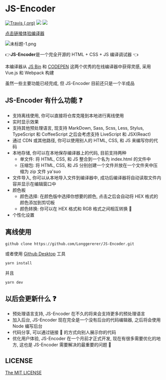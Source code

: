 # JS-Encoder

[![Travis (.org)](https://img.shields.io/travis/Longgererer/JS-Encoder.svg)](https://travis-ci.org/Longgererer/JS-Encoder) [![](https://img.shields.io/badge/StyleCI-passed-green.svg)](https://github.styleci.io/repos/190842308) [![](https://img.shields.io/badge/LICENSE-MIT-blue.svg)](https://github.com/Longgererer/JS-Encoder/blob/master/LICENSE)

[点击链接体验编译器](https://longgererer.github.io/JS-Encoder/dist)

![未标题-1.png](https://i.loli.net/2019/06/26/5d1305085801b58179.png)

👉**JS-Encoder**是一个完全开源的 HTML + CSS + JS 编译调试器 👈

本编译器从 [JS Bin](https://jsbin.com) 和 [CODEPEN](https://codepen.io/pen/) 这两个优秀的在线编译器中获得灵感, 采用 Vue.js 和 Webpack 构建

虽然一些主要功能已经完成, 但 JS-Encoder 目前还只是一个半成品

## JS-Encoder 有什么功能 ❓

- 支持离线使用, 你可以直接将仓库克隆到本地进行离线使用
- 实时显示效果
- 支持其他预处理语言, 现支持 MarkDown, Sass, Scss, Less, Stylus, TypeScript 和 CoffeeScript 之后会考虑支持 LiveScript 和 JSX(React)
- 通过 CDN 或其他路径, 你可以使用别人的 HTML, CSS, 和 JS 来编写你的代码
- 本地存储, 你可以在本地保存编译器上的代码, 目前支持两种
  - 单文件: 将 HTML, CSS, 和 JS 整合到一个名为 index.html 的文件中
  - 压缩包: 将 HTML, CSS, 和 JS 分别创建一个文件并放在一个文件夹中压缩为 zip 文件 ya'suo
- 文件导入, 你可以从本地导入文件到编译器中, 成功后编译器将自动读取文件内容并显示在编辑窗口中
- 颜色板
  - 颜色选择: 在颜色版中选择你想要的颜色, 点击之后会自动将 HEX 格式的颜色添加到剪切板
  - 颜色转换: 你可以在 HEX 格式和 RGB 格式之间相互转换 🔄
- 个性化设置

## 离线使用

```dash
github clone https://github.com/Longgererer/JS-Encoder.git
```

或者使用 [Github Desktop](https://desktop.github.com/) 工具

```dash
yarn install
```

并且

```dash
yarn dev
```

## 以后会更新什么 ❓

- 预处理语言支持, JS-Encoder 在不久的将来会支持更多的预处理语言
- 加入后台, JS-Encoder 现在完全是一个没有后台的代码编辑器, 之后将会使用 Node 编写后台
- 代码分享, 可以通过链接 🔗 的方式向别人展示你的代码
- 优化用户体验, JS-Encoder 在一个月前才正式开发, 现在有很多需要优化的地方, 这也是 JS-Encoder 需要解决的最重要的问题 🧐

## LICENSE

[The MIT LICENSE](https://github.com/Longgererer/JS-Encoder/blob/master/LICENSE)
